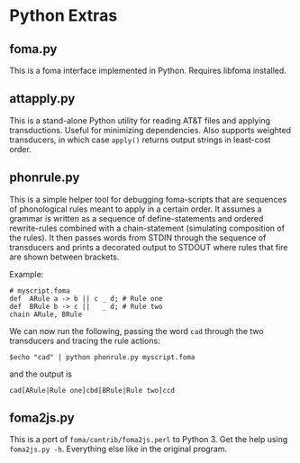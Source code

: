 # Python Extras

## foma.py

This is a foma interface implemented in Python. Requires libfoma installed.

## attapply.py

This is a stand-alone Python utility for reading AT\&T files and applying transductions.  Useful for minimizing dependencies. Also supports weighted transducers, in which case `apply()` returns output strings in least-cost order.

## phonrule.py

This is a simple helper tool for debugging foma-scripts that are sequences of phonological rules meant to apply in a certain order.
It assumes a grammar is written as a sequence of define-statements and ordered rewrite-rules combined with a chain-statement (simulating composition of the rules). It then passes words from STDIN through the sequence of transducers and prints a decorated output to STDOUT where rules that fire are shown between brackets.

Example:

```
# myscript.foma
def  ARule a -> b || c _ d; # Rule one
def  BRule b -> c ||   _ d; # Rule two
chain ARule, BRule
```

We can now run the following, passing the word `cad` through the two transducers and tracing the rule actions:

```
$echo "cad" | python phonrule.py myscript.foma
```

and the output is

```
cad[ARule|Rule one]cbd[BRule|Rule two]ccd
```

## foma2js.py

This is a port of `foma/contrib/foma2js.perl` to Python 3. Get the help using `foma2js.py -h`. Everything else like in the original program.

